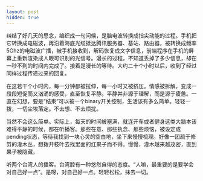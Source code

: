 ```yaml
---
layout: post
hidden: true
---
```


纠结了好几天的思念，编织成一句问候，是脑电波转换成指尖动能的过程。手机把它转换成电磁波，再沿着海底光缆抵达腾讯服务器、基站、路由器，被转换成频率5Ghz的电磁波广播，被手机接收到，解码恢复成文字信息，前端程序在手机的屏幕上重新渲染成人眼可识别的光信号。漫长的过程，不知道丢掉了多少信息，却在一秒不到的时间内完成了。接着是漫长的等待。大约二十个小时以后，收到了经过同样过程传递过来的回复。

在这若干个小时内，每一分钟都被拉伸，每一小时又被挤压。情感被拆解，变成一段段短促而又汹涌的感受，直至恢复平静。平静并非源于理解，而是源于疲惫。一直在幻想，要是“结束”可以被一个binary开关控制，生活该有多么简单。轻轻一拨，一切尘埃落定。不去想、不去烦扰。

当然不会这么简单。实际上，每天的时间被塞满，就连开车或者健身这类大脑本该难得平静的时候，都在听播客。那些在意、那些执念、那些烦恼，被设定成pending状态，等待我找到一块心灵的空白地，坐下来慢慢梳理。好像一团疏于修剪的灌木丛，想拨开枝叶去找里面的红果子而不得。慢慢，灌木越来越茂密，直到果子被隐藏。

听两个台湾人的播客。台湾腔有一种悠然自得的态度。“人嘛，最重要的是要学会对自己好一点”。是呀，对自己好一点。轻轻松松，抹去一切。